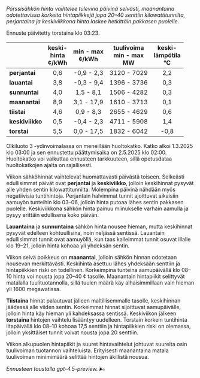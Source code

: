 *Pörssisähkön hinta vaihtelee tulevina päivinä selvästi, maanantaina odotettavissa korkeita hintapiikkejä jopa 20–40 senttiin kilowattitunnilta, perjantaina ja keskiviikkona hinta laskee hetkittäin pakkasen puolelle.*

Ennuste päivitetty torstaina klo 03:23.

|             | keski-<br>hinta<br>¢/kWh | min - max<br>¢/kWh | tuulivoima<br>min - max<br>MW | keski-<br>lämpötila<br>°C |
|:------------|:------------------------:|:------------------:|:-----------------------------:|:--------------------------:|
| **perjantai**   |           0,6            |     -0,9 - 2,3     |         3120 - 7029           |             2,2            |
| **lauantai**    |           3,8            |     -0,3 - 9,4     |         1396 - 3736           |             0,3            |
| **sunnuntai**   |           4,0            |      1,5 - 8,1     |         1506 - 4282           |             0,3            |
| **maanantai**   |           8,9            |     3,1 - 17,9     |         1610 - 3713           |             0,1            |
| **tiistai**     |           4,6            |      0,9 - 8,3     |         2655 - 4629           |             0,6            |
| **keskiviikko** |           0,5            |     -0,4 - 2,3     |         4711 - 5908           |             1,4            |
| **torstai**     |           5,5            |     0,0 - 17,5     |         1832 - 6042           |            -0,8            |

Olkiluoto 3 -ydinvoimalassa on meneillään huoltokatko. Katko alkoi 1.3.2025 klo 03:00 ja sen ennustettu päättymisaika on 2.5.2025 klo 02:00. Huoltokatko voi vaikuttaa ennusteen tarkkuuteen, sillä opetusdataa huoltokatkojen ajalta on rajallisesti.

Viikon sähköhinnat vaihtelevat huomattavasti päivästä toiseen. Selkeästi edullisimmat päivät ovat **perjantai** ja **keskiviikko**, jolloin keskihinnat pysyvät alle yhden sentin kilowattitunnilta. Molempina päivinä nähdään myös negatiivisia tuntihintoja. Perjantain halvimmat tunnit ajoittuvat aikaisiin aamuyön tunteihin klo 03–06, jolloin hinta putoaa lähes sentin pakkasen puolelle. Keskiviikkona sähkön hinta painuu miinukselle varhain aamulla ja pysyy erittäin edullisena koko päivän.

**Lauantaina** ja **sunnuntaina** sähkön hinta nousee hieman, mutta keskihinnat pysyvät edelleen kohtuullisina, noin neljässä sentissä. Lauantain edullisimmat tunnit ovat aamuyöllä, kun taas kalleimmat tunnit osuvat illalle klo 19–21, jolloin hinta kohoaa yli yhdeksän sentin.

Viikon selvä poikkeus on **maanantai**, jolloin sähkön hinnan odotetaan nousevan merkittävästi. Keskihinta asettuu lähes yhdeksään senttiin ja hintapiikkien riski on todellinen. Korkeimpina tunteina aamupäivällä klo 08–10 hinta voi nousta jopa 20–40 ¢ tasolle. Maanantain hintapiikit selittyvät matalalla tuulituotannolla, sillä tuulen määrä käy alhaisimmillaan vain hieman yli 1600 megawatissa.

**Tiistaina** hinnat palautuvat jälleen maltillisemmalle tasolle, keskihinnan jäädessä alle viiden sentin. Korkeimmat hinnat sijoittuvat aamupäivälle, jolloin hinta käy hieman yli kahdeksassa sentissä. Keskiviikon jälkeen **torstaina** hintojen vaihtelu lisääntyy uudelleen. Torstain korkein tuntihinta iltapäivällä klo 08–10 kohoaa 17,5 senttiin ja hintapiikkien riski on olemassa, jolloin yksittäiset tunnit voivat nousta jopa 20 senttiin.

Viikon alkupuolen hintapiikit ja suuret hintavaihtelut johtuvat suurelta osin tuulivoiman tuotannon vaihteluista. Erityisesti maanantaina matala tuulivoiman minimimäärä selittää hintojen äkillistä nousua.

*Ennusteen taustalla gpt-4.5-preview.* 🌬️
